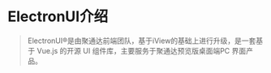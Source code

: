 # ElectronUI介绍
>ElectronUI®是由聚通达前端团队，基于iView的基础上进行升级，是一套基于 Vue.js 的开源 UI 组件库，主要服务于聚通达预览版桌面端PC 界面产品。
